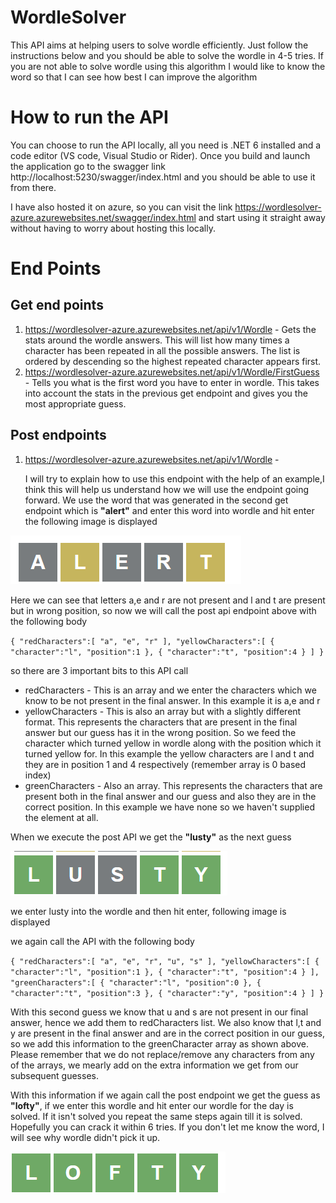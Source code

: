 # WordleSolver

This API aims at helping users to solve wordle efficiently. Just follow the instructions below and you should be able to solve the wordle in 4-5 tries.
If you are not able to solve wordle using this algorithm I would like to know the word so that I can see how best I can improve the algorithm

# How to run the API

You can choose to run the API locally, all you need is .NET 6 installed and a code editor (VS code, Visual Studio or Rider). Once you build and launch the application go to the swagger link http://localhost:5230/swagger/index.html and you should be able to use it from there.

I have also hosted it on azure, so you can visit the link
https://wordlesolver-azure.azurewebsites.net/swagger/index.html and start using it straight away without having to worry about hosting this locally.

# End Points

## Get end points

1. https://wordlesolver-azure.azurewebsites.net/api/v1/Wordle - Gets the stats around the wordle answers. This will list how many times a character has been repeated in all the possible answers. The list is ordered by descending so the highest repeated character appears first.
2. https://wordlesolver-azure.azurewebsites.net/api/v1/Wordle/FirstGuess - Tells you what is the first word you have to enter in wordle. This takes into account the stats in the previous get endpoint and gives you the most appropriate guess.

## Post endpoints

1. https://wordlesolver-azure.azurewebsites.net/api/v1/Wordle -

   I will try to explain how to use this endpoint with the help of an example,I think this will help us understand how we will use the endpoint going forward.
   We use the word that was generated in the second get endpoint which is
   **"alert"** and enter this word into wordle and hit enter the following image is displayed

![FirstGuess](https://github.com/swarooprooney/WordleSolver/blob/main/Images/FirstGuess.png?raw=true)

Here we can see that letters a,e and r are not present and l and t are present but in wrong position, so now we will call the post api endpoint above with the following body

`{ "redCharacters":[ "a", "e", "r" ], "yellowCharacters":[ { "character":"l", "position":1 }, { "character":"t", "position":4 } ] }`

so there are 3 important bits to this API call

- redCharacters - This is an array and we enter the characters which we know to be not present in the final answer. In this example it is a,e and r
- yellowCharacters - This is also an array but with a slightly different format. This represents the characters that are present in the final answer but our guess has it in the wrong position. So we feed the character which turned yellow in wordle along with the position which it turned yellow for. In this example the yellow characters are l and t and they are in position 1 and 4 respectively (remember array is 0 based index)
- greenCharacters - Also an array. This represents the characters that are present both in the final answer and our guess and also they are in the correct position. In this example we have none so we haven't supplied the element at all.

When we execute the post API we get the **"lusty"** as the next guess

![SecondGuess](https://github.com/swarooprooney/WordleSolver/blob/main/Images/SecondGuess.png?raw=true)

we enter lusty into the wordle and then hit enter, following image is displayed

we again call the API with the following body

`{ "redCharacters":[ "a", "e", "r", "u", "s" ], "yellowCharacters":[ { "character":"l", "position":1 }, { "character":"t", "position":4 } ], "greenCharacters":[ { "character":"l", "position":0 }, { "character":"t", "position":3 }, { "character":"y", "position":4 } ] }`

With this second guess we know that u and s are not present in our final answer, hence we add them to redCharacters list. We also know that l,t and y are present in the final answer and are in the correct position in our guess, so we add this information to the greenCharacter array as shown above. Please remember that we do not replace/remove any characters from any of the arrays, we mearly add on the extra information we get from our subsequent guesses.

With this information if we again call the post endpoint we get the guess as **"lofty"**, if we enter this wordle and hit enter our wordle for the day is solved. If it isn't solved you repeat the same steps again till it is solved. Hopefully you can crack it within 6 tries. If you don't let me know the word, I will see why wordle didn't pick it up.

![ThirdGuess](https://github.com/swarooprooney/WordleSolver/blob/main/Images/ThirdGuess.png?raw=true)
